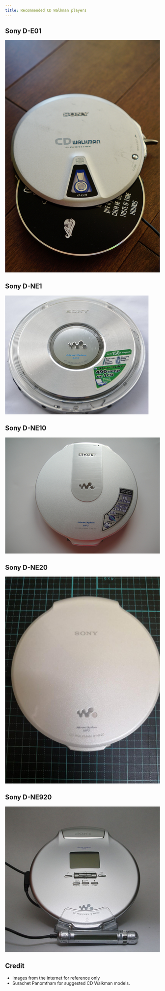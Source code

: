 ```yaml
---
title: Recommended CD Walkman players
---
```


## Sony D-E01

![](images/recommended-cd-walkman-players/d-e01.jpg)

## Sony D-NE1

![](images/recommended-cd-walkman-players/d-ne1.jpg)

## Sony D-NE10

![](images/recommended-cd-walkman-players/d-ne10.jpg)

## Sony D-NE20

![](images/recommended-cd-walkman-players/d-ne20.jpg)

## Sony D-NE920

![](images/recommended-cd-walkman-players/d-ne920.jpg)

## Credit
- Images from the internet for reference only
- Surachet Panomtham for suggested CD Walkman models.

